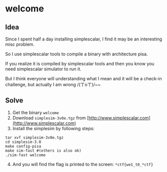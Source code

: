 # welcome

## Idea

Since I spent half a day installing simplescalar, I find it may be an interesting misc problem.

So I use simplescalar tools to compile a binary with architecture pisa. 

If you realize it is compiled by simplescalar tools and then you know you need simplescalar simulator to run it. 

But I think everyone will understanding what I mean and it will be a check-in challenge, but actually I am wrong /(ㄒoㄒ)/~~

## Solve

1. Get the binary `welcome`
2. Download `simplesim-3v0e.tgz` from [http://www.simplescalar.com](http://www.simplescalar.com)
3. Install the simplesim by following steps:
```shell
tar xvf simplesim-3v0e.tgz
cd simplesim-3.0
make config-pisa
make sim-fast #(others is also ok)
./sim-fast welcome
```
4. And you will find the flag is printed to the screen: `*ctf{we1_t0_*ctf}`